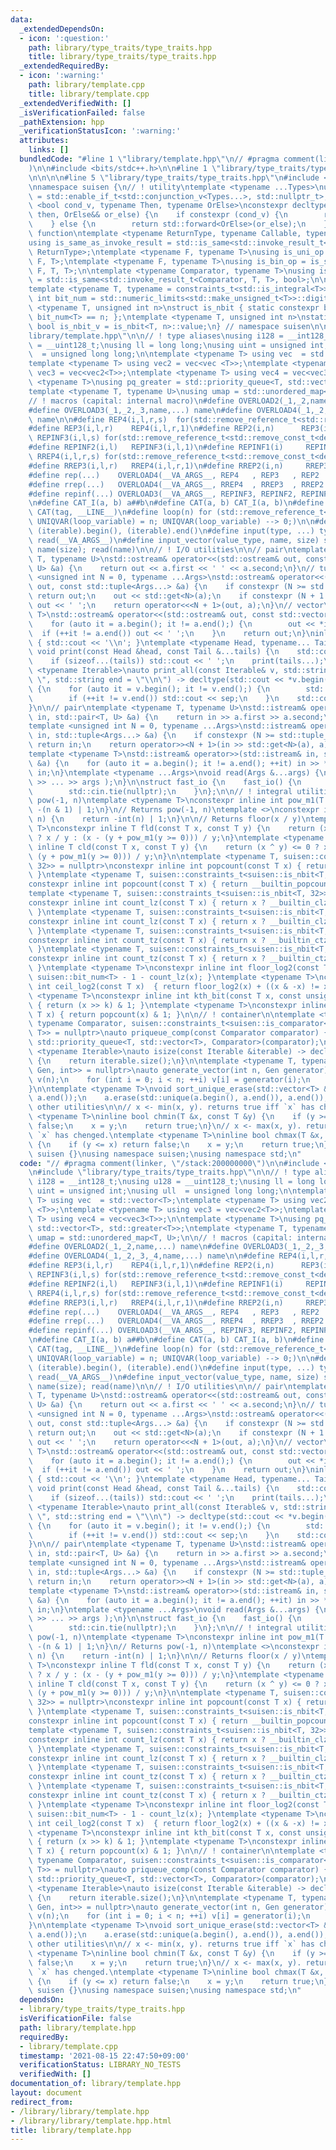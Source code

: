 ```yaml
---
data:
  _extendedDependsOn:
  - icon: ':question:'
    path: library/type_traits/type_traits.hpp
    title: library/type_traits/type_traits.hpp
  _extendedRequiredBy:
  - icon: ':warning:'
    path: library/template.cpp
    title: library/template.cpp
  _extendedVerifiedWith: []
  _isVerificationFailed: false
  _pathExtension: hpp
  _verificationStatusIcon: ':warning:'
  attributes:
    links: []
  bundledCode: "#line 1 \"library/template.hpp\"\n// #pragma comment(linker, \"/stack:200000000\"\
    )\n\n#include <bits/stdc++.h>\n\n#line 1 \"library/type_traits/type_traits.hpp\"\
    \n\n\n\n#line 5 \"library/type_traits/type_traits.hpp\"\n#include <type_traits>\n\
    \nnamespace suisen {\n// ! utility\ntemplate <typename ...Types>\nusing constraints_t\
    \ = std::enable_if_t<std::conjunction_v<Types...>, std::nullptr_t>;\ntemplate\
    \ <bool cond_v, typename Then, typename OrElse>\nconstexpr decltype(auto) constexpr_if(Then&&\
    \ then, OrElse&& or_else) {\n    if constexpr (cond_v) {\n        return std::forward<Then>(then);\n\
    \    } else {\n        return std::forward<OrElse>(or_else);\n    }\n}\n\n// !\
    \ function\ntemplate <typename ReturnType, typename Callable, typename ...Args>\n\
    using is_same_as_invoke_result = std::is_same<std::invoke_result_t<Callable, Args...>,\
    \ ReturnType>;\ntemplate <typename F, typename T>\nusing is_uni_op = is_same_as_invoke_result<T,\
    \ F, T>;\ntemplate <typename F, typename T>\nusing is_bin_op = is_same_as_invoke_result<T,\
    \ F, T, T>;\n\ntemplate <typename Comparator, typename T>\nusing is_comparator\
    \ = std::is_same<std::invoke_result_t<Comparator, T, T>, bool>;\n\n// ! integral\n\
    template <typename T, typename = constraints_t<std::is_integral<T>>>\nconstexpr\
    \ int bit_num = std::numeric_limits<std::make_unsigned_t<T>>::digits;\ntemplate\
    \ <typename T, unsigned int n>\nstruct is_nbit { static constexpr bool value =\
    \ bit_num<T> == n; };\ntemplate <typename T, unsigned int n>\nstatic constexpr\
    \ bool is_nbit_v = is_nbit<T, n>::value;\n} // namespace suisen\n\n\n#line 6 \"\
    library/template.hpp\"\n\n// ! type aliases\nusing i128 = __int128_t;\nusing u128\
    \ = __uint128_t;\nusing ll = long long;\nusing uint = unsigned int;\nusing ull\
    \  = unsigned long long;\n\ntemplate <typename T> using vec  = std::vector<T>;\n\
    template <typename T> using vec2 = vec<vec <T>>;\ntemplate <typename T> using\
    \ vec3 = vec<vec2<T>>;\ntemplate <typename T> using vec4 = vec<vec3<T>>;\n\ntemplate\
    \ <typename T>\nusing pq_greater = std::priority_queue<T, std::vector<T>, std::greater<T>>;\n\
    template <typename T, typename U>\nusing umap = std::unordered_map<T, U>;\n\n\
    // ! macros (capital: internal macro)\n#define OVERLOAD2(_1,_2,name,...) name\n\
    #define OVERLOAD3(_1,_2,_3,name,...) name\n#define OVERLOAD4(_1,_2,_3,_4,name,...)\
    \ name\n\n#define REP4(i,l,r,s)  for(std::remove_reference_t<std::remove_const_t<decltype(r)>>i=(l);i<(r);i+=(s))\n\
    #define REP3(i,l,r)    REP4(i,l,r,1)\n#define REP2(i,n)      REP3(i,0,n)\n#define\
    \ REPINF3(i,l,s) for(std::remove_reference_t<std::remove_const_t<decltype(l)>>i=(l);;i+=(s))\n\
    #define REPINF2(i,l)   REPINF3(i,l,1)\n#define REPINF1(i)     REPINF2(i,0)\n#define\
    \ RREP4(i,l,r,s) for(std::remove_reference_t<std::remove_const_t<decltype(r)>>i=(l)+fld((r)-(l)-1,s)*(s);i>=(l);i-=(s))\n\
    #define RREP3(i,l,r)   RREP4(i,l,r,1)\n#define RREP2(i,n)     RREP3(i,0,n)\n\n\
    #define rep(...)    OVERLOAD4(__VA_ARGS__, REP4   , REP3   , REP2   )(__VA_ARGS__)\n\
    #define rrep(...)   OVERLOAD4(__VA_ARGS__, RREP4  , RREP3  , RREP2  )(__VA_ARGS__)\n\
    #define repinf(...) OVERLOAD3(__VA_ARGS__, REPINF3, REPINF2, REPINF1)(__VA_ARGS__)\n\
    \n#define CAT_I(a, b) a##b\n#define CAT(a, b) CAT_I(a, b)\n#define UNIQVAR(tag)\
    \ CAT(tag, __LINE__)\n#define loop(n) for (std::remove_reference_t<std::remove_const_t<decltype(n)>>\
    \ UNIQVAR(loop_variable) = n; UNIQVAR(loop_variable) --> 0;)\n\n#define all(iterable)\
    \ (iterable).begin(), (iterable).end()\n#define input(type, ...) type __VA_ARGS__;\
    \ read(__VA_ARGS__)\n#define input_vector(value_type, name, size) std::vector<value_type>\
    \ name(size); read(name)\n\n// ! I/O utilities\n\n// pair\ntemplate <typename\
    \ T, typename U>\nstd::ostream& operator<<(std::ostream& out, const std::pair<T,\
    \ U> &a) {\n    return out << a.first << ' ' << a.second;\n}\n// tuple\ntemplate\
    \ <unsigned int N = 0, typename ...Args>\nstd::ostream& operator<<(std::ostream&\
    \ out, const std::tuple<Args...> &a) {\n    if constexpr (N >= std::tuple_size_v<std::tuple<Args...>>)\
    \ return out;\n    out << std::get<N>(a);\n    if constexpr (N + 1 < std::tuple_size_v<std::tuple<Args...>>)\
    \ out << ' ';\n    return operator<<<N + 1>(out, a);\n}\n// vector\ntemplate <typename\
    \ T>\nstd::ostream& operator<<(std::ostream& out, const std::vector<T> &a) {\n\
    \    for (auto it = a.begin(); it != a.end();) {\n        out << *it;\n      \
    \  if (++it != a.end()) out << ' ';\n    }\n    return out;\n}\ninline void print()\
    \ { std::cout << '\\n'; }\ntemplate <typename Head, typename... Tail>\ninline\
    \ void print(const Head &head, const Tail &...tails) {\n    std::cout << head;\n\
    \    if (sizeof...(tails)) std::cout << ' ';\n    print(tails...);\n}\ntemplate\
    \ <typename Iterable>\nauto print_all(const Iterable& v, std::string sep = \"\
    \ \", std::string end = \"\\n\") -> decltype(std::cout << *v.begin(), void())\
    \ {\n    for (auto it = v.begin(); it != v.end();) {\n        std::cout << *it;\n\
    \        if (++it != v.end()) std::cout << sep;\n    }\n    std::cout << end;\n\
    }\n\n// pair\ntemplate <typename T, typename U>\nstd::istream& operator>>(std::istream&\
    \ in, std::pair<T, U> &a) {\n    return in >> a.first >> a.second;\n}\n// tuple\n\
    template <unsigned int N = 0, typename ...Args>\nstd::istream& operator>>(std::istream&\
    \ in, std::tuple<Args...> &a) {\n    if constexpr (N >= std::tuple_size_v<std::tuple<Args...>>)\
    \ return in;\n    return operator>><N + 1>(in >> std::get<N>(a), a);\n}\n// vector\n\
    template <typename T>\nstd::istream& operator>>(std::istream& in, std::vector<T>\
    \ &a) {\n    for (auto it = a.begin(); it != a.end(); ++it) in >> *it;\n    return\
    \ in;\n}\ntemplate <typename ...Args>\nvoid read(Args &...args) {\n    ( std::cin\
    \ >> ... >> args );\n}\n\nstruct fast_io {\n    fast_io() {\n        std::ios::sync_with_stdio(false);\n\
    \        std::cin.tie(nullptr);\n    }\n};\n\n// ! integral utilities\n\n// Returns\
    \ pow(-1, n)\ntemplate <typename T>\nconstexpr inline int pow_m1(T n) {\n    return\
    \ -(n & 1) | 1;\n}\n// Returns pow(-1, n)\ntemplate <>\nconstexpr inline int pow_m1<bool>(bool\
    \ n) {\n    return -int(n) | 1;\n}\n\n// Returns floor(x / y)\ntemplate <typename\
    \ T>\nconstexpr inline T fld(const T x, const T y) {\n    return (x ^ y) >= 0\
    \ ? x / y : (x - (y + pow_m1(y >= 0))) / y;\n}\ntemplate <typename T>\nconstexpr\
    \ inline T cld(const T x, const T y) {\n    return (x ^ y) <= 0 ? x / y : (x +\
    \ (y + pow_m1(y >= 0))) / y;\n}\n\ntemplate <typename T, suisen::constraints_t<suisen::is_nbit<T,\
    \ 32>> = nullptr>\nconstexpr inline int popcount(const T x) { return __builtin_popcount(x);\
    \ }\ntemplate <typename T, suisen::constraints_t<suisen::is_nbit<T, 64>> = nullptr>\n\
    constexpr inline int popcount(const T x) { return __builtin_popcountll(x); }\n\
    template <typename T, suisen::constraints_t<suisen::is_nbit<T, 32>> = nullptr>\n\
    constexpr inline int count_lz(const T x) { return x ? __builtin_clz(x)   : suisen::bit_num<T>;\
    \ }\ntemplate <typename T, suisen::constraints_t<suisen::is_nbit<T, 64>> = nullptr>\n\
    constexpr inline int count_lz(const T x) { return x ? __builtin_clzll(x) : suisen::bit_num<T>;\
    \ }\ntemplate <typename T, suisen::constraints_t<suisen::is_nbit<T, 32>> = nullptr>\n\
    constexpr inline int count_tz(const T x) { return x ? __builtin_ctz(x)   : suisen::bit_num<T>;\
    \ }\ntemplate <typename T, suisen::constraints_t<suisen::is_nbit<T, 64>> = nullptr>\n\
    constexpr inline int count_tz(const T x) { return x ? __builtin_ctzll(x) : suisen::bit_num<T>;\
    \ }\ntemplate <typename T>\nconstexpr inline int floor_log2(const T x) { return\
    \ suisen::bit_num<T> - 1 - count_lz(x); }\ntemplate <typename T>\nconstexpr inline\
    \ int ceil_log2(const T x)  { return floor_log2(x) + ((x & -x) != x); }\ntemplate\
    \ <typename T>\nconstexpr inline int kth_bit(const T x, const unsigned int k)\
    \ { return (x >> k) & 1; }\ntemplate <typename T>\nconstexpr inline int parity(const\
    \ T x) { return popcount(x) & 1; }\n\n// ! container\n\ntemplate <typename T,\
    \ typename Comparator, suisen::constraints_t<suisen::is_comparator<Comparator,\
    \ T>> = nullptr>\nauto priqueue_comp(const Comparator comparator) {\n    return\
    \ std::priority_queue<T, std::vector<T>, Comparator>(comparator);\n}\n\ntemplate\
    \ <typename Iterable>\nauto isize(const Iterable &iterable) -> decltype(int(iterable.size()))\
    \ {\n    return iterable.size();\n}\n\ntemplate <typename T, typename Gen, suisen::constraints_t<suisen::is_same_as_invoke_result<T,\
    \ Gen, int>> = nullptr>\nauto generate_vector(int n, Gen generator) {\n    std::vector<T>\
    \ v(n);\n    for (int i = 0; i < n; ++i) v[i] = generator(i);\n    return v;\n\
    }\n\ntemplate <typename T>\nvoid sort_unique_erase(std::vector<T> &a) {\n    std::sort(a.begin(),\
    \ a.end());\n    a.erase(std::unique(a.begin(), a.end()), a.end());\n}\n\n// !\
    \ other utilities\n\n// x <- min(x, y). returns true iff `x` has chenged.\ntemplate\
    \ <typename T>\ninline bool chmin(T &x, const T &y) {\n    if (y >= x) return\
    \ false;\n    x = y;\n    return true;\n}\n// x <- max(x, y). returns true iff\
    \ `x` has chenged.\ntemplate <typename T>\ninline bool chmax(T &x, const T &y)\
    \ {\n    if (y <= x) return false;\n    x = y;\n    return true;\n}\n\nnamespace\
    \ suisen {}\nusing namespace suisen;\nusing namespace std;\n"
  code: "// #pragma comment(linker, \"/stack:200000000\")\n\n#include <bits/stdc++.h>\n\
    \n#include \"library/type_traits/type_traits.hpp\"\n\n// ! type aliases\nusing\
    \ i128 = __int128_t;\nusing u128 = __uint128_t;\nusing ll = long long;\nusing\
    \ uint = unsigned int;\nusing ull  = unsigned long long;\n\ntemplate <typename\
    \ T> using vec  = std::vector<T>;\ntemplate <typename T> using vec2 = vec<vec\
    \ <T>>;\ntemplate <typename T> using vec3 = vec<vec2<T>>;\ntemplate <typename\
    \ T> using vec4 = vec<vec3<T>>;\n\ntemplate <typename T>\nusing pq_greater = std::priority_queue<T,\
    \ std::vector<T>, std::greater<T>>;\ntemplate <typename T, typename U>\nusing\
    \ umap = std::unordered_map<T, U>;\n\n// ! macros (capital: internal macro)\n\
    #define OVERLOAD2(_1,_2,name,...) name\n#define OVERLOAD3(_1,_2,_3,name,...) name\n\
    #define OVERLOAD4(_1,_2,_3,_4,name,...) name\n\n#define REP4(i,l,r,s)  for(std::remove_reference_t<std::remove_const_t<decltype(r)>>i=(l);i<(r);i+=(s))\n\
    #define REP3(i,l,r)    REP4(i,l,r,1)\n#define REP2(i,n)      REP3(i,0,n)\n#define\
    \ REPINF3(i,l,s) for(std::remove_reference_t<std::remove_const_t<decltype(l)>>i=(l);;i+=(s))\n\
    #define REPINF2(i,l)   REPINF3(i,l,1)\n#define REPINF1(i)     REPINF2(i,0)\n#define\
    \ RREP4(i,l,r,s) for(std::remove_reference_t<std::remove_const_t<decltype(r)>>i=(l)+fld((r)-(l)-1,s)*(s);i>=(l);i-=(s))\n\
    #define RREP3(i,l,r)   RREP4(i,l,r,1)\n#define RREP2(i,n)     RREP3(i,0,n)\n\n\
    #define rep(...)    OVERLOAD4(__VA_ARGS__, REP4   , REP3   , REP2   )(__VA_ARGS__)\n\
    #define rrep(...)   OVERLOAD4(__VA_ARGS__, RREP4  , RREP3  , RREP2  )(__VA_ARGS__)\n\
    #define repinf(...) OVERLOAD3(__VA_ARGS__, REPINF3, REPINF2, REPINF1)(__VA_ARGS__)\n\
    \n#define CAT_I(a, b) a##b\n#define CAT(a, b) CAT_I(a, b)\n#define UNIQVAR(tag)\
    \ CAT(tag, __LINE__)\n#define loop(n) for (std::remove_reference_t<std::remove_const_t<decltype(n)>>\
    \ UNIQVAR(loop_variable) = n; UNIQVAR(loop_variable) --> 0;)\n\n#define all(iterable)\
    \ (iterable).begin(), (iterable).end()\n#define input(type, ...) type __VA_ARGS__;\
    \ read(__VA_ARGS__)\n#define input_vector(value_type, name, size) std::vector<value_type>\
    \ name(size); read(name)\n\n// ! I/O utilities\n\n// pair\ntemplate <typename\
    \ T, typename U>\nstd::ostream& operator<<(std::ostream& out, const std::pair<T,\
    \ U> &a) {\n    return out << a.first << ' ' << a.second;\n}\n// tuple\ntemplate\
    \ <unsigned int N = 0, typename ...Args>\nstd::ostream& operator<<(std::ostream&\
    \ out, const std::tuple<Args...> &a) {\n    if constexpr (N >= std::tuple_size_v<std::tuple<Args...>>)\
    \ return out;\n    out << std::get<N>(a);\n    if constexpr (N + 1 < std::tuple_size_v<std::tuple<Args...>>)\
    \ out << ' ';\n    return operator<<<N + 1>(out, a);\n}\n// vector\ntemplate <typename\
    \ T>\nstd::ostream& operator<<(std::ostream& out, const std::vector<T> &a) {\n\
    \    for (auto it = a.begin(); it != a.end();) {\n        out << *it;\n      \
    \  if (++it != a.end()) out << ' ';\n    }\n    return out;\n}\ninline void print()\
    \ { std::cout << '\\n'; }\ntemplate <typename Head, typename... Tail>\ninline\
    \ void print(const Head &head, const Tail &...tails) {\n    std::cout << head;\n\
    \    if (sizeof...(tails)) std::cout << ' ';\n    print(tails...);\n}\ntemplate\
    \ <typename Iterable>\nauto print_all(const Iterable& v, std::string sep = \"\
    \ \", std::string end = \"\\n\") -> decltype(std::cout << *v.begin(), void())\
    \ {\n    for (auto it = v.begin(); it != v.end();) {\n        std::cout << *it;\n\
    \        if (++it != v.end()) std::cout << sep;\n    }\n    std::cout << end;\n\
    }\n\n// pair\ntemplate <typename T, typename U>\nstd::istream& operator>>(std::istream&\
    \ in, std::pair<T, U> &a) {\n    return in >> a.first >> a.second;\n}\n// tuple\n\
    template <unsigned int N = 0, typename ...Args>\nstd::istream& operator>>(std::istream&\
    \ in, std::tuple<Args...> &a) {\n    if constexpr (N >= std::tuple_size_v<std::tuple<Args...>>)\
    \ return in;\n    return operator>><N + 1>(in >> std::get<N>(a), a);\n}\n// vector\n\
    template <typename T>\nstd::istream& operator>>(std::istream& in, std::vector<T>\
    \ &a) {\n    for (auto it = a.begin(); it != a.end(); ++it) in >> *it;\n    return\
    \ in;\n}\ntemplate <typename ...Args>\nvoid read(Args &...args) {\n    ( std::cin\
    \ >> ... >> args );\n}\n\nstruct fast_io {\n    fast_io() {\n        std::ios::sync_with_stdio(false);\n\
    \        std::cin.tie(nullptr);\n    }\n};\n\n// ! integral utilities\n\n// Returns\
    \ pow(-1, n)\ntemplate <typename T>\nconstexpr inline int pow_m1(T n) {\n    return\
    \ -(n & 1) | 1;\n}\n// Returns pow(-1, n)\ntemplate <>\nconstexpr inline int pow_m1<bool>(bool\
    \ n) {\n    return -int(n) | 1;\n}\n\n// Returns floor(x / y)\ntemplate <typename\
    \ T>\nconstexpr inline T fld(const T x, const T y) {\n    return (x ^ y) >= 0\
    \ ? x / y : (x - (y + pow_m1(y >= 0))) / y;\n}\ntemplate <typename T>\nconstexpr\
    \ inline T cld(const T x, const T y) {\n    return (x ^ y) <= 0 ? x / y : (x +\
    \ (y + pow_m1(y >= 0))) / y;\n}\n\ntemplate <typename T, suisen::constraints_t<suisen::is_nbit<T,\
    \ 32>> = nullptr>\nconstexpr inline int popcount(const T x) { return __builtin_popcount(x);\
    \ }\ntemplate <typename T, suisen::constraints_t<suisen::is_nbit<T, 64>> = nullptr>\n\
    constexpr inline int popcount(const T x) { return __builtin_popcountll(x); }\n\
    template <typename T, suisen::constraints_t<suisen::is_nbit<T, 32>> = nullptr>\n\
    constexpr inline int count_lz(const T x) { return x ? __builtin_clz(x)   : suisen::bit_num<T>;\
    \ }\ntemplate <typename T, suisen::constraints_t<suisen::is_nbit<T, 64>> = nullptr>\n\
    constexpr inline int count_lz(const T x) { return x ? __builtin_clzll(x) : suisen::bit_num<T>;\
    \ }\ntemplate <typename T, suisen::constraints_t<suisen::is_nbit<T, 32>> = nullptr>\n\
    constexpr inline int count_tz(const T x) { return x ? __builtin_ctz(x)   : suisen::bit_num<T>;\
    \ }\ntemplate <typename T, suisen::constraints_t<suisen::is_nbit<T, 64>> = nullptr>\n\
    constexpr inline int count_tz(const T x) { return x ? __builtin_ctzll(x) : suisen::bit_num<T>;\
    \ }\ntemplate <typename T>\nconstexpr inline int floor_log2(const T x) { return\
    \ suisen::bit_num<T> - 1 - count_lz(x); }\ntemplate <typename T>\nconstexpr inline\
    \ int ceil_log2(const T x)  { return floor_log2(x) + ((x & -x) != x); }\ntemplate\
    \ <typename T>\nconstexpr inline int kth_bit(const T x, const unsigned int k)\
    \ { return (x >> k) & 1; }\ntemplate <typename T>\nconstexpr inline int parity(const\
    \ T x) { return popcount(x) & 1; }\n\n// ! container\n\ntemplate <typename T,\
    \ typename Comparator, suisen::constraints_t<suisen::is_comparator<Comparator,\
    \ T>> = nullptr>\nauto priqueue_comp(const Comparator comparator) {\n    return\
    \ std::priority_queue<T, std::vector<T>, Comparator>(comparator);\n}\n\ntemplate\
    \ <typename Iterable>\nauto isize(const Iterable &iterable) -> decltype(int(iterable.size()))\
    \ {\n    return iterable.size();\n}\n\ntemplate <typename T, typename Gen, suisen::constraints_t<suisen::is_same_as_invoke_result<T,\
    \ Gen, int>> = nullptr>\nauto generate_vector(int n, Gen generator) {\n    std::vector<T>\
    \ v(n);\n    for (int i = 0; i < n; ++i) v[i] = generator(i);\n    return v;\n\
    }\n\ntemplate <typename T>\nvoid sort_unique_erase(std::vector<T> &a) {\n    std::sort(a.begin(),\
    \ a.end());\n    a.erase(std::unique(a.begin(), a.end()), a.end());\n}\n\n// !\
    \ other utilities\n\n// x <- min(x, y). returns true iff `x` has chenged.\ntemplate\
    \ <typename T>\ninline bool chmin(T &x, const T &y) {\n    if (y >= x) return\
    \ false;\n    x = y;\n    return true;\n}\n// x <- max(x, y). returns true iff\
    \ `x` has chenged.\ntemplate <typename T>\ninline bool chmax(T &x, const T &y)\
    \ {\n    if (y <= x) return false;\n    x = y;\n    return true;\n}\n\nnamespace\
    \ suisen {}\nusing namespace suisen;\nusing namespace std;\n"
  dependsOn:
  - library/type_traits/type_traits.hpp
  isVerificationFile: false
  path: library/template.hpp
  requiredBy:
  - library/template.cpp
  timestamp: '2021-08-15 22:47:50+09:00'
  verificationStatus: LIBRARY_NO_TESTS
  verifiedWith: []
documentation_of: library/template.hpp
layout: document
redirect_from:
- /library/library/template.hpp
- /library/library/template.hpp.html
title: library/template.hpp
---
```


